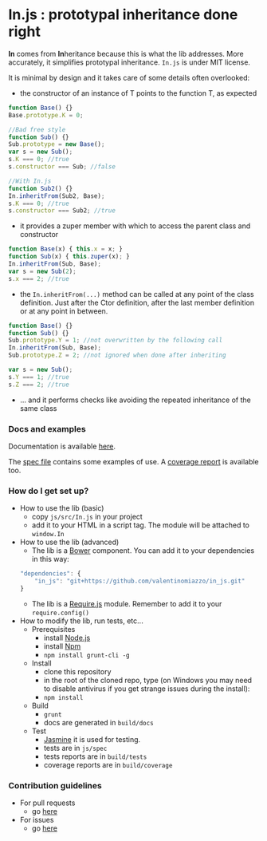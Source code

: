 # In.js : prototypal inheritance done right #

**In** comes from **In**heritance because this is what the lib addresses. More accurately, it simplifies prototypal inheritance. `In.js` is under MIT license.

It is minimal by design and it takes care of some details often overlooked:

* the constructor of an instance of T points to the function T, as expected
```javascript
function Base() {}
Base.prototype.K = 0;

//Bad free style
function Sub() {}
Sub.prototype = new Base();
var s = new Sub();
s.K === 0; //true
s.constructor === Sub; //false

//With In.js
function Sub2() {}
In.inheritFrom(Sub2, Base);
s.K === 0; //true
s.constructor === Sub2; //true
```
* it provides a zuper member with which to access the parent class and constructor
```javascript
function Base(x) { this.x = x; }
function Sub(x) { this.zuper(x); }
In.inheritFrom(Sub, Base);
var s = new Sub(2);
s.x === 2; //true
```
* the `In.inheritFrom(...)` method can be called at any point of the class definition.
  Just after the Ctor definition, after the last member definition or at any point
  in between.
```javascript
function Base() {}
function Sub() {}
Sub.prototype.Y = 1; //not overwritten by the following call
In.inheritFrom(Sub, Base);
Sub.prototype.Z = 2; //not ignored when done after inheriting

var s = new Sub();
s.Y === 1; //true
s.Z === 2; //true
```
* ... and it performs checks like avoiding the repeated inheritance of the same class

### Docs and examples ###

Documentation is available [here](https://rawgit.com/valentinomiazzo/in_js/master/build/docs/classes/In.html).

The [spec file](js/spec/In.js) contains some examples of use.
A [coverage report](https://rawgit.com/valentinomiazzo/in_js/master/build/coverage/PhantomJS%201.9.8%20(Windows%207)/js/src/In.js.html) is available too.

### How do I get set up? ###

* How to use the lib (basic)
    * copy `js/src/In.js` in your project
    * add it to your HTML in a script tag. The module will be attached to `window.In`
* How to use the lib (advanced)
    * The lib is a [Bower](http://bower.io) component. You can add it to your dependencies in this way:
    ```javascript
    "dependencies": {
        "in_js": "git+https://github.com/valentinomiazzo/in_js.git"
    }
    ```
    * The lib is a [Require.js](http://require.js) module. Remember to add it to your `require.config()`
* How to modify the lib, run tests, etc...
    * Prerequisites
        * install [Node.js](http://nodejs.org/)
        * install [Npm](https://www.npmjs.com/)
        * `npm install grunt-cli -g`
    * Install
        * clone this repository
        * in the root of the cloned repo, type (on Windows you may need to disable antivirus if you get strange issues during the install):
        * `npm install`
    * Build
        * `grunt`
        * docs are generated in `build/docs`
    * Test
        * [Jasmine](https://jasmine.github.io/) it is used for testing.
        * tests are in `js/spec`
        * tests reports are in `build/tests`
        * coverage reports are in `build/coverage`

### Contribution guidelines ###

* For pull requests
    * go [here](../../pulls)
* For issues
    * go [here](../../issues)
